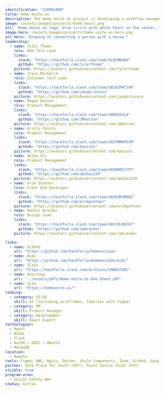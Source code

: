```yaml
---
identification: "228981080"
title: Home Unite Us
description: The Home Unite Us project is developing a workflow management tool for community nonprofits to automate and scale their existing Host Home initiatives, prioritizing streamlining of caseworkers' repetitive workloads, reducing institutional bias, and effectively capturing crucial data. <br /><br />Host Home programs are centered around housing young people, 18 - 25 years old. Their approach focuses on low-cost, community-driven intervention by matching a willing host with a guest or group of guests, providing a stable housing environment for youths who are experiencing homelessness and seeking stable housing.
image: /assets/images/projects/home-heart.png
alt: 'Home Unite Us logo, blue circle with white heart in the center, two hands hugging the logo with "Home Unite Us" above the heart.'
image-hero: /assets/images/projects/home-unite-us-hero.png
alt-hero: "Drawing of connecting a person with a house."
leadership:
  - name: Tyler Thome
    role: HUU Tech Lead
    links:
      slack: "https://hackforla.slack.com/team/ULN1M6UAH"
      github: "https://github.com/tylerthome"
    picture: https://avatars.githubusercontent.com/tylerthome
  - name: Tracy Michelle
    role: Calender Tech Lead
    links:
      slack: "https://hackforla.slack.com/team/U014ZPWTJV6"
      github: "https://github.com/javaprincess"
    picture: https://avatars.githubusercontent.com/javaprincess
  - name: Regan Hutson
    role: Product Management
    links:
      slack: "https://hackforla.slack.com/team/U0602E4LA"
      github: "https://github.com/JRHutson"
    picture: https://avatars.githubusercontent.com/JRHutson
  - name: Kristy Points
    role: Product Management
    links:
      slack: "https://hackforla.slack.com/team/U02FMMKPG7M"
      github: "https://github.com/kpoints"
    picture: https://avatars.githubusercontent.com/kpoints
  - name: Abiha Ali
    role: Product Management
    links:
      slack: "https://hackforla.slack.com/team/U02RW9T17PY"
      github: "https://github.com/abiha1234"
    picture: https://avatars.githubusercontent.com/abiha1234
  - name: Erik Guntner
    role: Front End Developer
    links:
      slack: "https://hackforla.slack.com/team/U0103MJB0AZ"
      github: "https://github.com/erikguntner"
    picture: https://avatars.githubusercontent.com/erikguntner
  - name: Rachel Bracker
    role: Design Lead
    links:
      slack: "https://hackforla.slack.com/team/U02JQLQ6YGY"
      github: "https://github.com/rpbracker"
    picture: https://avatars.githubusercontent.com/rpbracker

links:
  - name: GitHub
    url: "https://github.com/hackforla/homeuniteus"
  - name: Wiki
    url: "https://github.com/hackforla/HomeUniteUs/wiki"
  - name: Slack
    url: "https://hackforla.slack.com/archives/CRWUG7X0C"
  - name: Overview
    url: '../assets/pdfs/Home-Unite-Us-One-Sheet.pdf'
  - name: Site
    url: "https://homeunite.us/"
looking:
  - category: UI/UX
    skill: UI (including wireframes, familiar with Figma)
  - category: PM
    skill: Product Manager
  - category: Development
    skill: React Expert
technologies:
  - React
  - NoSQL
  - Flask
  - Auth0 / OIDC / OAuth2
  - MongoDB
location:
  - Remote
tools: Figma, AWS, Nginx, Docker, Style Components, Zoom, GitHub, Google Drive, Docs, Sheets, Slides
partner: Safe Place for Youth (SPY), Point Source Youth (PSY)
visible: true
program-area:
  - Social Safety Net
status: Active
---
```

